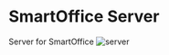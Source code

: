 # SmartOffice Server
Server for SmartOffice
![server](https://user-images.githubusercontent.com/43488179/167294634-11dda605-2f4e-4438-960a-aa8c8736f501.jpg)
